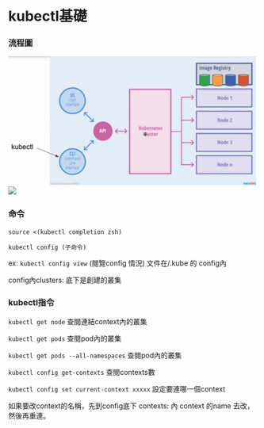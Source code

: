 # kubectl基礎

### 流程圖

<img src="kubectl_call_k8s.png" width="500">
<img src="kubectl_call_k8s_.png" width="500">

### 命令

 `source <(kubectl completion zsh)`

 `kubectl config (子命令)`
    
ex:  `kubectl config view`  (閱覽config 情況)
文件在/.kube 的 config內 
      
      
config內clusters: 底下是創建的叢集 

### kubectl指令


 `kubectl get node` 查閱連結context內的叢集
 
 `kubectl get pods` 查閱pod內的叢集
 
 `kubectl get pods --all-namespaces` 查閱pod內的叢集
 
 `kubectl config get-contexts` 查閱contexts數
 
 `kubectl config set current-context xxxxx` 設定要連哪一個context
 
 如果要改context的名稱，先到config底下 contexts: 內 context 的name 去改，然後再重連。
 
